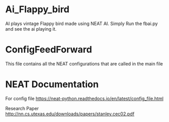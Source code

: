 # Ai_Flappy_bird
AI plays vintage Flappy bird made using NEAT AI. Simply Run the fbai.py and see the ai playing it.

# ConfigFeedForward
This file contains all the NEAT configurations that are called in the main file

# NEAT Documentation
For config file
https://neat-python.readthedocs.io/en/latest/config_file.html

Research Paper
http://nn.cs.utexas.edu/downloads/papers/stanley.cec02.pdf
